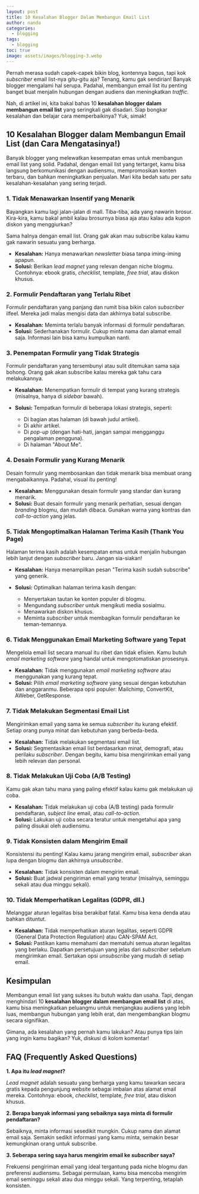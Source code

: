 ```yaml
---
layout: post
title: 10 Kesalahan Blogger Dalam Membangun Email List
author: nanda
categories:
  - blogging
tags:
  - blogging
toc: true
image: assets/images/blogging-3.webp
---
```



Pernah merasa sudah capek-capek bikin blog, kontennya bagus, tapi kok _subscriber_ email list-nya gitu-gitu aja? Tenang, kamu gak sendirian! Banyak blogger mengalami hal serupa. Padahal, membangun email list itu penting banget buat menjalin hubungan dengan audiens dan meningkatkan _traffic_.

Nah, di artikel ini, kita bakal bahas 10 **kesalahan blogger dalam membangun email list** yang seringkali gak disadari. Siap bongkar kesalahan dan belajar cara memperbaikinya? Yuk, simak!

## 10 Kesalahan Blogger dalam Membangun Email List (dan Cara Mengatasinya!)

Banyak blogger yang melewatkan kesempatan emas untuk membangun email list yang solid. Padahal, dengan email list yang tertarget, kamu bisa langsung berkomunikasi dengan audiensmu, mempromosikan konten terbaru, dan bahkan meningkatkan penjualan. Mari kita bedah satu per satu kesalahan-kesalahan yang sering terjadi.

### 1\. Tidak Menawarkan Insentif yang Menarik

Bayangkan kamu lagi jalan-jalan di mall. Tiba-tiba, ada yang nawarin brosur. Kira-kira, kamu bakal ambil kalau brosurnya biasa aja atau kalau ada kupon diskon yang menggiurkan?

Sama halnya dengan email list. Orang gak akan mau subscribe kalau kamu gak nawarin sesuatu yang berharga.

- **Kesalahan:** Hanya menawarkan _newsletter_ biasa tanpa iming-iming apapun.
- **Solusi:** Berikan _lead magnet_ yang relevan dengan niche blogmu. Contohnya: ebook gratis, _checklist_, template, _free trial_, atau diskon khusus.

### 2\. Formulir Pendaftaran yang Terlalu Ribet

Formulir pendaftaran yang panjang dan rumit bisa bikin calon _subscriber_ ilfeel. Mereka jadi malas mengisi data dan akhirnya batal subscribe.

- **Kesalahan:** Meminta terlalu banyak informasi di formulir pendaftaran.
- **Solusi:** Sederhanakan formulir. Cukup minta nama dan alamat email saja. Informasi lain bisa kamu kumpulkan nanti.

### 3\. Penempatan Formulir yang Tidak Strategis

Formulir pendaftaran yang tersembunyi atau sulit ditemukan sama saja bohong. Orang gak akan subscribe kalau mereka gak tahu cara melakukannya.

- **Kesalahan:** Menempatkan formulir di tempat yang kurang strategis (misalnya, hanya di _sidebar_ bawah).
- **Solusi:** Tempatkan formulir di beberapa lokasi strategis, seperti:
    
    - Di bagian atas halaman (di bawah judul artikel).
    - Di akhir artikel.
    - Di _pop-up_ (dengan hati-hati, jangan sampai mengganggu pengalaman pengguna).
    - Di halaman "About Me".

### 4\. Desain Formulir yang Kurang Menarik

Desain formulir yang membosankan dan tidak menarik bisa membuat orang mengabaikannya. Padahal, visual itu penting!

- **Kesalahan:** Menggunakan desain formulir yang standar dan kurang menarik.
- **Solusi:** Buat desain formulir yang menarik perhatian, sesuai dengan _branding_ blogmu, dan mudah dibaca. Gunakan warna yang kontras dan _call-to-action_ yang jelas.

### 5\. Tidak Mengoptimalkan Halaman Terima Kasih (Thank You Page)

Halaman terima kasih adalah kesempatan emas untuk menjalin hubungan lebih lanjut dengan _subscriber_ baru. Jangan sia-siakan!

- **Kesalahan:** Hanya menampilkan pesan "Terima kasih sudah subscribe" yang generik.
- **Solusi:** Optimalkan halaman terima kasih dengan:
    
    - Menyertakan tautan ke konten populer di blogmu.
    - Mengundang _subscriber_ untuk mengikuti media sosialmu.
    - Menawarkan diskon khusus.
    - Meminta _subscriber_ untuk membagikan formulir pendaftaran ke teman-temannya.

### 6\. Tidak Menggunakan Email Marketing Software yang Tepat

Mengelola email list secara manual itu ribet dan tidak efisien. Kamu butuh _email marketing software_ yang handal untuk mengotomatiskan prosesnya.

- **Kesalahan:** Tidak menggunakan _email marketing software_ atau menggunakan yang kurang tepat.
- **Solusi:** Pilih _email marketing software_ yang sesuai dengan kebutuhan dan anggaranmu. Beberapa opsi populer: Mailchimp, ConvertKit, AWeber, GetResponse.

### 7\. Tidak Melakukan Segmentasi Email List

Mengirimkan email yang sama ke semua _subscriber_ itu kurang efektif. Setiap orang punya minat dan kebutuhan yang berbeda-beda.

- **Kesalahan:** Tidak melakukan segmentasi email list.
- **Solusi:** Segmentasikan email list berdasarkan minat, demografi, atau perilaku _subscriber_. Dengan begitu, kamu bisa mengirimkan email yang lebih relevan dan personal.

### 8\. Tidak Melakukan Uji Coba (A/B Testing)

Kamu gak akan tahu mana yang paling efektif kalau kamu gak melakukan uji coba.

- **Kesalahan:** Tidak melakukan uji coba (A/B testing) pada formulir pendaftaran, _subject line_ email, atau _call-to-action_.
- **Solusi:** Lakukan uji coba secara teratur untuk mengetahui apa yang paling disukai oleh audiensmu.

### 9\. Tidak Konsisten dalam Mengirim Email

Konsistensi itu penting! Kalau kamu jarang mengirim email, _subscriber_ akan lupa dengan blogmu dan akhirnya _unsubscribe_.

- **Kesalahan:** Tidak konsisten dalam mengirim email.
- **Solusi:** Buat jadwal pengiriman email yang teratur (misalnya, seminggu sekali atau dua minggu sekali).

### 10\. Tidak Memperhatikan Legalitas (GDPR, dll.)

Melanggar aturan legalitas bisa berakibat fatal. Kamu bisa kena denda atau bahkan dituntut.

- **Kesalahan:** Tidak memperhatikan aturan legalitas, seperti GDPR (General Data Protection Regulation) atau CAN-SPAM Act.
- **Solusi:** Pastikan kamu memahami dan mematuhi semua aturan legalitas yang berlaku. Dapatkan persetujuan yang jelas dari _subscriber_ sebelum mengirimkan email. Sertakan opsi _unsubscribe_ yang mudah di setiap email.

## Kesimpulan

Membangun email list yang sukses itu butuh waktu dan usaha. Tapi, dengan menghindari 10 **kesalahan blogger dalam membangun email list** di atas, kamu bisa meningkatkan peluangmu untuk menjangkau audiens yang lebih luas, membangun hubungan yang lebih erat, dan mengembangkan blogmu secara signifikan.

Gimana, ada kesalahan yang pernah kamu lakukan? Atau punya tips lain yang ingin kamu bagikan? Yuk, diskusi di kolom komentar!

## FAQ (Frequently Asked Questions)

**1\. Apa itu _lead magnet_?**

_Lead magnet_ adalah sesuatu yang berharga yang kamu tawarkan secara gratis kepada pengunjung website sebagai imbalan atas alamat email mereka. Contohnya: ebook, _checklist_, template, _free trial_, atau diskon khusus.

**2\. Berapa banyak informasi yang sebaiknya saya minta di formulir pendaftaran?**

Sebaiknya, minta informasi sesedikit mungkin. Cukup nama dan alamat email saja. Semakin sedikit informasi yang kamu minta, semakin besar kemungkinan orang untuk subscribe.

**3\. Seberapa sering saya harus mengirim email ke _subscriber_ saya?**

Frekuensi pengiriman email yang ideal tergantung pada niche blogmu dan preferensi audiensmu. Sebagai permulaan, kamu bisa mencoba mengirim email seminggu sekali atau dua minggu sekali. Yang terpenting, tetaplah konsisten.
